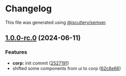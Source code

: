 # Changelog

This file was generated using [@jscutlery/semver](https://github.com/jscutlery/semver).

## [1.0.0-rc.0](https://github.com/rhinobase/raftyui/compare/corp-0.1.13...corp-1.0.0-rc.0) (2024-06-11)


### Features

* **corp:** init commit ([2527191](https://github.com/rhinobase/raftyui/commit/25271914ea615b0fc6fd81efb1574b7e3df2e880))
* shifted some components from ui to corp ([62c8e66](https://github.com/rhinobase/raftyui/commit/62c8e66e59beebc905d54aa36c74f1220c3552a8))
